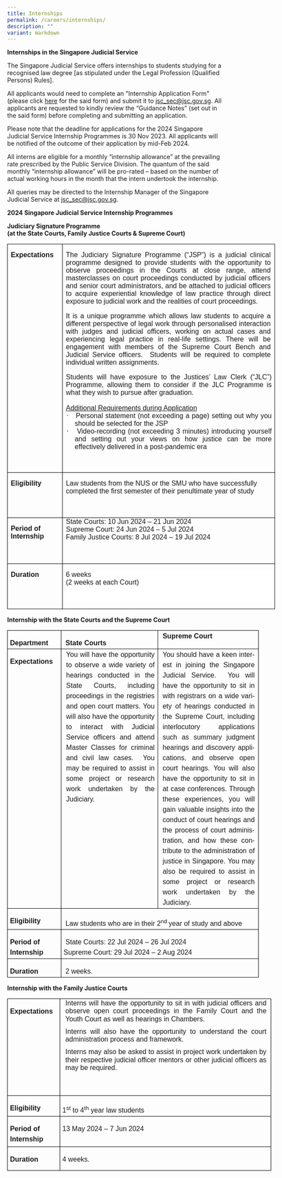 ```yaml
---
title: Internships
permalink: /careers/internships/
description: ""
variant: markdown
---
```

**Internships in the Singapore Judicial Service**

The Singapore Judicial Service offers internships to students studying for a recognised law degree [as stipulated under the Legal Profession (Qualified Persons) Rules]. 


All applicants would need to complete an "Internship Application Form" (please click [here](https://go.gov.sg/judicialserviceinternshipapplicationform) for the said form) and submit it to [jsc_sec@jsc.gov.sg](mailto:jsc_sec@jsc.gov.sg).  All applicants are requested to kindly review the “Guidance Notes” (set out in the said form) before completing and submitting an application. 

Please note that the deadline for applications for the 2024 Singapore Judicial Service Internship Programmes is 30 Nov 2023. All applicants will be notified of the outcome of their application by mid-Feb 2024.

All interns are eligible for a monthly “internship allowance” at the prevailing rate prescribed by the Public Service Division.  The quantum of the said monthly “internship allowance” will be pro-rated – based on the number of actual working hours in the month that the intern undertook the internship. 

All queries may be directed to the Internship Manager of the Singapore Judicial Service at [jsc_sec@jsc.gov.sg](mailto:jsc_sec@jsc.gov.sg).
<br>



**2024 Singapore Judicial Service Internship Programmes**

**Judiciary Signature Programme <br>(at the State Courts, Family Justice Courts &amp; Supreme Court)**

<table class="MsoTableGrid" border="1" cellspacing="0" cellpadding="0" width="623" style="width:467.55pt;border-collapse:collapse;border:none;mso-border-alt:
 solid windowtext .5pt;mso-yfti-tbllook:1184;mso-padding-alt:0cm 5.4pt 0cm 5.4pt"><tbody><tr style="mso-yfti-irow:0;mso-yfti-firstrow:yes;height:286.8pt"><td width="114" valign="top" style="width:85.5pt;border:solid windowtext 1.0pt;
  mso-border-alt:solid windowtext .5pt;padding:0cm 5.4pt 0cm 5.4pt;height:286.8pt"><p class="MsoNormal" style="mso-margin-top-alt:auto;mso-margin-bottom-alt:auto;
  line-height:normal"><b><span style="font-size:12.0pt;font-family:&quot;Arial&quot;,sans-serif;
  mso-fareast-font-family:&quot;Times New Roman&quot;;mso-fareast-language:EN-SG">Expectations</span></b></p></td><td width="509" valign="top" style="width:382.05pt;border:solid windowtext 1.0pt;
  border-left:none;mso-border-left-alt:solid windowtext .5pt;mso-border-alt:
  solid windowtext .5pt;padding:0cm 5.4pt 0cm 5.4pt;height:286.8pt"><p class="MsoNormal" style="mso-margin-top-alt:auto;margin-right:1.8pt;
  mso-margin-bottom-alt:auto;text-align:justify;line-height:normal"><span style="font-size:12.0pt;font-family:&quot;Arial&quot;,sans-serif;mso-fareast-font-family:
  &quot;Times New Roman&quot;;mso-fareast-language:EN-SG">The Judiciary Signature Programme (“JSP”) </span><span style="font-size:12.0pt;font-family:&quot;Arial&quot;,sans-serif">is a judicial clinical programme designed to provide students with the opportunity to observe proceedings in the Courts at close range, attend masterclasses on court proceedings conducted by judicial officers and senior court administrators, and be attached to judicial officers to acquire experiential knowledge of law practice through direct exposure to judicial work and the realities of court proceedings.</span></p><p class="MsoNormal" style="mso-margin-top-alt:auto;margin-right:1.8pt;
  mso-margin-bottom-alt:auto;text-align:justify;line-height:normal"><span style="font-size:12.0pt;font-family:&quot;Arial&quot;,sans-serif">It is a unique programme which allows law students to acquire a different perspective of legal work through personalised interaction with judges and judicial officers, working on actual cases and experiencing legal practice in real-life settings. There will be engagement with members of the Supreme Court Bench and Judicial Service officers.<span style="mso-spacerun:yes">&nbsp; </span>Students will be required to complete individual written assignments.</span></p><p class="MsoListParagraph" style="margin:0cm;text-align:justify;line-height:
  normal;tab-stops:0cm"><span style="font-size:12.0pt;font-family:&quot;Arial&quot;,sans-serif">Students will have exposure to the Justices’ Law Clerk (“JLC”) Programme, allowing them to consider if the JLC Programme is what they wish to pursue after graduation.</span></p><p class="MsoListParagraph" style="margin:0cm;text-align:justify;line-height:
  normal;tab-stops:0cm"><span style="font-size:12.0pt;font-family:&quot;Arial&quot;,sans-serif">&nbsp;</span></p><p class="MsoListParagraph" style="margin:0cm;text-align:justify;line-height:
  normal;tab-stops:0cm"><u><span style="font-size:12.0pt;font-family:&quot;Arial&quot;,sans-serif">Additional Requirements during Application</span></u></p><p class="MsoListParagraph" style="margin-top:0cm;margin-right:0cm;margin-bottom:
  0cm;margin-left:15.35pt;text-align:justify;text-indent:-14.2pt;line-height:
  normal;mso-list:l0 level1 lfo1;tab-stops:63.8pt"><span style="font-size:12.0pt;font-family:Symbol;mso-fareast-font-family:Symbol;
  mso-bidi-font-family:Symbol"><span style="mso-list:Ignore">·<span style="font:7.0pt &quot;Times New Roman&quot;">&nbsp;&nbsp;&nbsp;&nbsp; </span></span></span><span style="font-size:12.0pt;font-family:&quot;Arial&quot;,sans-serif">Personal statement (not exceeding a page) setting out why you should be selected for the JSP</span></p><p class="MsoListParagraph" style="margin-top:0cm;margin-right:0cm;margin-bottom:
  0cm;margin-left:15.35pt;text-align:justify;text-indent:-14.2pt;line-height:
  normal;mso-list:l0 level1 lfo1;tab-stops:63.8pt"><span style="font-size:12.0pt;font-family:Symbol;mso-fareast-font-family:Symbol;
  mso-bidi-font-family:Symbol"><span style="mso-list:Ignore">·<span style="font:7.0pt &quot;Times New Roman&quot;">&nbsp;&nbsp;&nbsp;&nbsp; </span></span></span><span style="font-size:12.0pt;font-family:&quot;Arial&quot;,sans-serif">Video-recording (not exceeding 3 minutes) introducing yourself and setting out your views on how justice can be more effectively delivered in a post-pandemic era</span></p><p class="MsoNormal" style="mso-margin-top-alt:auto;margin-right:1.8pt;
  mso-margin-bottom-alt:auto;text-align:justify;line-height:normal"><span style="font-size:12.0pt;font-family:&quot;Arial&quot;,sans-serif">&nbsp;</span></p></td></tr><tr style="mso-yfti-irow:1;height:45.6pt"><td width="114" valign="top" style="width:85.5pt;border:solid windowtext 1.0pt;
  border-top:none;mso-border-top-alt:solid windowtext .5pt;mso-border-alt:solid windowtext .5pt;
  padding:0cm 5.4pt 0cm 5.4pt;height:45.6pt"><p class="MsoNormal" style="mso-margin-top-alt:auto;mso-margin-bottom-alt:auto;
  line-height:normal"><b><span style="font-size:12.0pt;font-family:&quot;Arial&quot;,sans-serif;
  mso-fareast-font-family:&quot;Times New Roman&quot;;mso-fareast-language:EN-SG">Eligibility</span></b></p></td><td width="509" valign="top" style="width:382.05pt;border-top:none;border-left:
  none;border-bottom:solid windowtext 1.0pt;border-right:solid windowtext 1.0pt;
  mso-border-top-alt:solid windowtext .5pt;mso-border-left-alt:solid windowtext .5pt;
  mso-border-alt:solid windowtext .5pt;padding:0cm 5.4pt 0cm 5.4pt;height:45.6pt"><p class="MsoNormal" style="mso-margin-top-alt:auto;mso-margin-bottom-alt:auto;
  line-height:normal"><span style="font-size:12.0pt;font-family:&quot;Arial&quot;,sans-serif;
  mso-fareast-font-family:&quot;Times New Roman&quot;;border:none windowtext 1.0pt;
  mso-border-alt:none windowtext 0cm;padding:0cm;mso-fareast-language:EN-SG">Law students from the NUS or the SMU who have successfully completed the first semester of their penultimate year of study<br><br><br></span></p></td></tr><tr style="mso-yfti-irow:2;height:58.0pt"><td width="114" valign="top" style="width:85.5pt;border:solid windowtext 1.0pt;
  border-top:none;mso-border-top-alt:solid windowtext .5pt;mso-border-alt:solid windowtext .5pt;
  padding:0cm 5.4pt 0cm 5.4pt;height:58.0pt"><p class="MsoNormal" style="mso-margin-top-alt:auto;mso-margin-bottom-alt:auto;
  line-height:normal"><b><span style="font-size:12.0pt;font-family:&quot;Arial&quot;,sans-serif;
  mso-fareast-font-family:&quot;Times New Roman&quot;;mso-fareast-language:EN-SG">Period of Internship</span></b></p></td><td width="509" valign="top" style="width:382.05pt;border-top:none;border-left:
  none;border-bottom:solid windowtext 1.0pt;border-right:solid windowtext 1.0pt;
  mso-border-top-alt:solid windowtext .5pt;mso-border-left-alt:solid windowtext .5pt;

  mso-border-alt:solid windowtext .5pt;padding:0cm 5.4pt 0cm 5.4pt;height:58.0pt"><p class="MsoNormal" style="mso-margin-top-alt:auto;mso-margin-bottom-alt:auto;
  line-height:normal;tab-stops:78.9pt 93.1pt"><span style="font-size:12.0pt;
  font-family:&quot;Arial&quot;,sans-serif;mso-fareast-font-family:&quot;Times New Roman&quot;;
  mso-fareast-language:EN-SG">State Courts: <span style="mso-spacerun:yes"></span>10 Jun 2024 – 21 Jun 2024<br>Supreme Court: 24 Jun 2024 – 5 Jul 2024<br>Family Justice Courts: <span style="mso-spacerun:yes"></span>8 Jul 2024 – 19 Jul 2024<br><br><br></span></p></td></tr><tr style="mso-yfti-irow:3;mso-yfti-lastrow:yes;height:42.5pt"><td width="114" valign="top" style="width:85.5pt;border:solid windowtext 1.0pt;
  border-top:none;mso-border-top-alt:solid windowtext .5pt;mso-border-alt:solid windowtext .5pt;
  padding:0cm 5.4pt 0cm 5.4pt;height:42.5pt"><p class="MsoNormal" style="mso-margin-top-alt:auto;mso-margin-bottom-alt:auto;
  line-height:normal"><b><span style="font-size:12.0pt;font-family:&quot;Arial&quot;,sans-serif;
  mso-fareast-font-family:&quot;Times New Roman&quot;;mso-fareast-language:EN-SG">Duration</span></b></p></td><td width="509" valign="top" style="width:382.05pt;border-top:none;border-left:
  none;border-bottom:solid windowtext 1.0pt;border-right:solid windowtext 1.0pt;
  mso-border-top-alt:solid windowtext .5pt;mso-border-left-alt:solid windowtext .5pt;
  mso-border-alt:solid windowtext .5pt;padding:0cm 5.4pt 0cm 5.4pt;height:42.5pt"><p class="MsoNormal" style="mso-margin-top-alt:auto;mso-margin-bottom-alt:auto;
  line-height:normal;background:white"><span style="font-size:12.0pt;
  font-family:&quot;Arial&quot;,sans-serif;mso-fareast-font-family:&quot;Times New Roman&quot;;
  color:dark;mso-color-alt:windowtext;mso-fareast-language:EN-SG">6 weeks<br>(</span><span style="font-size:12.0pt;font-family:&quot;Arial&quot;,sans-serif;
  color:dark;mso-color-alt:windowtext">2 weeks at each Court)<br><br><br></span><span style="font-size:12.0pt;font-family:&quot;Arial&quot;,sans-serif;mso-fareast-font-family:
  &quot;Times New Roman&quot;;mso-fareast-language:EN-SG"></span></p></td></tr></tbody></table>

**Internship with the State Courts and the Supreme Court**

<table class="MsoNormalTable" border="0" cellspacing="0" cellpadding="0" width="585" style="width:438.95pt;border-collapse:collapse;mso-yfti-tbllook:1184;
 mso-padding-alt:0cm 0cm 0cm 0cm"><tbody><tr style="mso-yfti-irow:0;mso-yfti-firstrow:yes;height:27.9pt"><td width="122" valign="top" style="width:91.75pt;border:solid windowtext 1.0pt;
  padding:.75pt .75pt .75pt .75pt;height:27.9pt"><p class="MsoNormal" style="margin-bottom:0cm;line-height:18.0pt"><b><span style="font-size:12.0pt;font-family:&quot;Arial&quot;,sans-serif;mso-fareast-font-family:
  &quot;Times New Roman&quot;;border:none windowtext 1.0pt;mso-border-alt:none windowtext 0cm;
  padding:0cm;mso-fareast-language:EN-SG">&nbsp;Department</span></b><span style="font-size:12.0pt;font-family:&quot;Arial&quot;,sans-serif;mso-fareast-font-family:
  &quot;Times New Roman&quot;;mso-fareast-language:EN-SG"></span></p></td><td width="227" valign="top" style="width:170.0pt;border:solid windowtext 1.0pt;
  border-left:none;padding:.75pt .75pt .75pt .75pt;height:27.9pt"><p class="MsoNormal" style="margin-bottom:0cm;line-height:18.0pt"><b><span style="font-size:12.0pt;font-family:&quot;Arial&quot;,sans-serif;mso-fareast-font-family:
  &quot;Times New Roman&quot;;border:none windowtext 1.0pt;mso-border-alt:none windowtext 0cm;
  padding:0cm;mso-fareast-language:EN-SG">&nbsp;&nbsp;State Courts</span></b><span style="font-size:12.0pt;font-family:&quot;Arial&quot;,sans-serif;mso-fareast-font-family:
  &quot;Times New Roman&quot;;mso-fareast-language:EN-SG"></span></p></td><td width="236" valign="top" style="width:177.2pt;border:solid windowtext 1.0pt;
  border-left:none;padding:.75pt .75pt .75pt .75pt;height:27.9pt"><p class="MsoNormal" style="margin-top:0cm;margin-right:0cm;margin-bottom:0cm;
  margin-left:7.1pt;line-height:18.0pt"><b><span style="font-size:12.0pt;
  font-family:&quot;Arial&quot;,sans-serif;mso-fareast-font-family:&quot;Times New Roman&quot;;
  border:none windowtext 1.0pt;mso-border-alt:none windowtext 0cm;padding:0cm;
  mso-fareast-language:EN-SG">Supreme Court</span></b><span style="font-size:
  12.0pt;font-family:&quot;Arial&quot;,sans-serif;mso-fareast-font-family:&quot;Times New Roman&quot;;
  mso-fareast-language:EN-SG"></span></p></td></tr><tr style="mso-yfti-irow:1;height:449.75pt"><td width="122" valign="top" style="width:91.75pt;border:solid windowtext 1.0pt;
  border-top:none;padding:.75pt .75pt .75pt .75pt;height:449.75pt"><p class="MsoNormal" style="margin-bottom:0cm;text-align:justify;line-height:
  18.0pt"><b><span style="font-size:12.0pt;font-family:&quot;Arial&quot;,sans-serif;
  mso-fareast-font-family:&quot;Times New Roman&quot;;border:none windowtext 1.0pt;
  mso-border-alt:none windowtext 0cm;padding:0cm;mso-fareast-language:EN-SG">&nbsp;Expectations</span></b><span style="font-size:12.0pt;font-family:&quot;Arial&quot;,sans-serif;mso-fareast-font-family:
  &quot;Times New Roman&quot;;mso-fareast-language:EN-SG"></span></p></td><td width="227" valign="top" style="width:170.0pt;border-top:none;border-left:
  none;border-bottom:solid windowtext 1.0pt;border-right:solid windowtext 1.0pt;
  padding:.75pt .75pt .75pt .75pt;height:449.75pt"><p class="MsoNormal" style="margin-top:0cm;margin-right:4.6pt;margin-bottom:
  0cm;margin-left:7.8pt;text-align:justify;line-height:18.0pt"><span style="font-size:12.0pt;font-family:&quot;Arial&quot;,sans-serif;mso-fareast-font-family:
  &quot;Times New Roman&quot;;border:none windowtext 1.0pt;mso-border-alt:none windowtext 0cm;
  padding:0cm;mso-fareast-language:EN-SG">You will have the opportunity to observe a wide variety of hearings conducted in the State Courts, including proceedings in the registries and open court matters. You will also have the opportunity to interact with Judicial Service officers and attend Master Classes for criminal and civil law cases.&nbsp;&nbsp;You may be required to assist in some project or research work undertaken by the Judiciary.</span></p><p class="MsoNormal" style="margin-top:0cm;margin-right:4.6pt;margin-bottom:
  0cm;margin-left:7.8pt;text-align:justify;line-height:18.0pt"><span lang="EN-US" style="font-size:12.0pt;font-family:&quot;Arial&quot;,sans-serif;border:
  none windowtext 1.0pt;mso-border-alt:none windowtext 0cm;padding:0cm;
  mso-ansi-language:EN-US">&nbsp;</span></p></td><td width="236" valign="top" style="width:177.2pt;border-top:none;border-left:
  none;border-bottom:solid windowtext 1.0pt;border-right:solid windowtext 1.0pt;
  padding:.75pt .75pt .75pt .75pt;height:449.75pt"><p class="MsoNormal" style="margin-top:0cm;margin-right:5.7pt;margin-bottom:
  0cm;margin-left:7.1pt;text-align:justify;line-height:18.0pt"><span lang="EN-US" style="font-size:12.0pt;font-family:&quot;Arial&quot;,sans-serif;mso-ansi-language:
  EN-US">You should have a keen interest in joining the Singapore Judicial Service.<span style="mso-spacerun:yes">&nbsp; </span>You will have the opportunity to sit in with registrars on a wide variety of hearings conducted in the Supreme Court, including interlocutory applications such as summary judgment hearings and discovery applications, and observe open court hearings. You will also have the opportunity to sit in at case conferences. Through these experiences, you will gain valuable insights into the conduct of court hearings and the process of court administration, and how these contribute to the administration of justice in Singapore. You may also be required to assist in some project or research work undertaken by the Judiciary.</span></p></td></tr><tr style="mso-yfti-irow:2;height:31.7pt"><td width="122" valign="top" style="width:91.75pt;border:solid windowtext 1.0pt;
  border-top:none;mso-border-top-alt:solid windowtext 1.0pt;padding:.75pt .75pt .75pt .75pt;
  height:31.7pt"><p class="MsoNormal" style="margin-bottom:0cm;text-align:justify;line-height:
  18.0pt"><b><span style="font-size:12.0pt;font-family:&quot;Arial&quot;,sans-serif;
  mso-fareast-font-family:&quot;Times New Roman&quot;;border:none windowtext 1.0pt;
  mso-border-alt:none windowtext 0cm;padding:0cm;mso-fareast-language:EN-SG">&nbsp;Eligibility</span></b><span style="font-size:12.0pt;font-family:&quot;Arial&quot;,sans-serif;mso-fareast-font-family:
  &quot;Times New Roman&quot;;mso-fareast-language:EN-SG"></span></p></td><td width="463" colspan="2" valign="top" style="width:347.2pt;border-top:none;
  border-left:none;border-bottom:solid windowtext 1.0pt;border-right:solid windowtext 1.0pt;
  mso-border-top-alt:solid windowtext 1.0pt;padding:.75pt .75pt .75pt .75pt;
  height:31.7pt"><p class="MsoNormal" style="margin-bottom:0cm;text-align:justify;line-height:
  18.0pt"><span style="font-size:12.0pt;font-family:&quot;Arial&quot;,sans-serif;
  mso-fareast-font-family:&quot;Times New Roman&quot;;border:none windowtext 1.0pt;
  mso-border-alt:none windowtext 0cm;padding:0cm;mso-fareast-language:EN-SG">&nbsp;</span><span style="font-size:12.0pt;font-family:&quot;Arial&quot;,sans-serif;mso-fareast-font-family:
  &quot;Times New Roman&quot;;mso-fareast-language:EN-SG">&nbsp;<span style="border:none windowtext 1.0pt;
  mso-border-alt:none windowtext 0cm;padding:0cm">Law students who are in their 2<sup>nd&nbsp;</sup>year of study and above</span></span></p></td></tr><tr style="mso-yfti-irow:3;height:51.3pt"><td width="122" valign="top" style="width:91.75pt;border:solid windowtext 1.0pt;
  border-top:none;padding:.75pt .75pt .75pt .75pt;height:51.3pt"><p class="MsoNormal" style="margin-bottom:0cm;line-height:18.0pt"><b><span style="font-size:12.0pt;font-family:&quot;Arial&quot;,sans-serif;mso-fareast-font-family:
  &quot;Times New Roman&quot;;border:none windowtext 1.0pt;mso-border-alt:none windowtext 0cm;
  padding:0cm;mso-fareast-language:EN-SG">&nbsp;Period of&nbsp;&nbsp;<br>&nbsp;Internship</span></b></p></td><td width="463" colspan="2" valign="top" style="width:347.2pt;border-top:none;
  border-left:none;border-bottom:solid windowtext 1.0pt;border-right:solid windowtext 1.0pt;
  padding:.75pt .75pt .75pt .75pt;height:51.3pt">
<p class="MsoNormal" style="margin-bottom:0cm;line-height:18.0pt"><span style="font-size:12.0pt;font-family:&quot;Arial&quot;,sans-serif;mso-fareast-font-family:
  &quot;Times New Roman&quot;;border:none windowtext 1.0pt;mso-border-alt:none windowtext 0cm;
  padding:0cm;mso-fareast-language:EN-SG"><span style="mso-spacerun:yes">&nbsp; </span>State Courts: 22 Jul 2024 – 26 Jul 2024
</span><span style="font-size:
  12.0pt;font-family:&quot;Arial&quot;,sans-serif;mso-fareast-font-family:&quot;Times New Roman&quot;
  &quot;Times New Roman&quot;;border:none windowtext 1.0pt;mso-border-alt:none windowtext 0cm;
	padding:0cm;mso-fareast-language:EN-SG"><span style="mso-spacerun:yes">&nbsp; </span><br>&nbsp;Supreme Court: 29 Jul 2024 – 2 Aug 2024
 <span style="font-size:12.0pt;font-family:&quot;Arial&quot;,sans-serif;mso-fareast-font-family:
  &quot;Times New Roman&quot;;border:none windowtext 1.0pt;mso-border-alt:none windowtext 0cm;
  padding:0cm;mso-fareast-language:EN-SG">&nbsp;</span><span style="font-size:
  12.0pt;font-family:&quot;Arial&quot;,sans-serif;mso-fareast-font-family:&quot;Times New Roman&quot;;
  mso-fareast-language:EN-SG">&nbsp;<span span="" style="border:none windowtext 1.0pt;
  mso-border-alt:none windowtext 0cm;padding:0cm"></span></span></span></p></td></tr><tr style="mso-yfti-irow:4;mso-yfti-lastrow:yes;height:32.25pt"><td width="122" valign="top" style="width:91.75pt;border:solid windowtext 1.0pt;
  border-top:none;mso-border-top-alt:solid windowtext 1.0pt;padding:.75pt .75pt .75pt .75pt;
  height:32.25pt"><p class="MsoNormal" style="margin-bottom:0cm;text-align:justify;line-height:
  18.0pt"><b><span style="font-size:12.0pt;font-family:&quot;Arial&quot;,sans-serif;
  mso-fareast-font-family:&quot;Times New Roman&quot;;border:none windowtext 1.0pt;
  mso-border-alt:none windowtext 0cm;padding:0cm;mso-fareast-language:EN-SG">&nbsp;Duration</span></b><span style="font-size:12.0pt;font-family:&quot;Arial&quot;,sans-serif;mso-fareast-font-family:
  &quot;Times New Roman&quot;;mso-fareast-language:EN-SG"></span></p></td><td width="463" colspan="2" valign="top" style="width:347.2pt;border-top:none;
  border-left:none;border-bottom:solid windowtext 1.0pt;border-right:solid windowtext 1.0pt;
  mso-border-top-alt:solid windowtext 1.0pt;padding:.75pt .75pt .75pt .75pt;
  height:32.25pt"><p class="MsoNormal" style="margin-bottom:0cm;text-align:justify;line-height:
  18.0pt"><span style="font-size:12.0pt;font-family:&quot;Arial&quot;,sans-serif;
  mso-fareast-font-family:&quot;Times New Roman&quot;;border:none windowtext 1.0pt;
  mso-border-alt:none windowtext 0cm;padding:0cm;mso-fareast-language:EN-SG">&nbsp;&nbsp;2 weeks.</span><span style="font-size:12.0pt;font-family:&quot;Arial&quot;,sans-serif;
  mso-fareast-font-family:&quot;Times New Roman&quot;;mso-fareast-language:EN-SG"></span></p></td></tr></tbody></table>

**Internship with the Family Justice Courts**

<table class="MsoNormalTable" border="0" cellspacing="0" cellpadding="0" width="614" style="width:460.45pt;border-collapse:collapse;mso-yfti-tbllook:1184;
 mso-padding-alt:0cm 0cm 0cm 0cm"><tbody><tr style="mso-yfti-irow:0;mso-yfti-firstrow:yes;height:168.4pt"><td width="119" valign="top" style="width:89.4pt;border:solid windowtext 1.0pt;
  padding:.75pt .75pt .75pt .75pt;height:168.4pt"><p class="MsoNormal" style="margin-bottom:0cm;text-align:justify;line-height:
  18.0pt"><b><span style="font-size:12.0pt;font-family:&quot;Arial&quot;,sans-serif;
  mso-fareast-font-family:&quot;Times New Roman&quot;;border:none windowtext 1.0pt;
  mso-border-alt:none windowtext 0cm;padding:0cm;mso-fareast-language:EN-SG">&nbsp;Expectations</span></b><span style="font-size:12.0pt;font-family:&quot;Arial&quot;,sans-serif;mso-fareast-font-family:
  &quot;Times New Roman&quot;;mso-fareast-language:EN-SG"></span></p></td><td width="495" valign="top" style="width:371.05pt;border:solid windowtext 1.0pt;
  border-left:none;padding:.75pt .75pt .75pt .75pt;height:168.4pt"><p class="MsoNormal" style="margin-top:0cm;margin-right:6.65pt;margin-bottom:
  8.0pt;margin-left:8.6pt;text-align:justify;line-height:115%"><span style="font-size:12.0pt;line-height:115%;font-family:&quot;Arial&quot;,sans-serif">Interns will have the opportunity to sit in with judicial officers and observe open court proceedings in the Family Court and the Youth Court as well as hearings in Chambers.</span></p><p class="MsoNormal" style="margin-top:0cm;margin-right:6.65pt;margin-bottom:
  8.0pt;margin-left:8.6pt;text-align:justify;line-height:115%"><span style="font-size:12.0pt;line-height:115%;font-family:&quot;Arial&quot;,sans-serif">Interns will also have the opportunity to understand the court administration process and framework.</span></p><p class="MsoNormal" style="margin-top:0cm;margin-right:6.65pt;margin-bottom:
  8.0pt;margin-left:8.6pt;text-align:justify;line-height:115%"><span style="font-size:12.0pt;line-height:115%;font-family:&quot;Arial&quot;,sans-serif">Interns may also be asked to assist in project work undertaken by their respective judicial officer mentors or other judicial officers as may be required.<span style="mso-spacerun:yes">&nbsp;</span></span></p></td></tr><tr style="mso-yfti-irow:1;height:34.0pt"><td width="119" valign="top" style="width:89.4pt;border:solid windowtext 1.0pt;
  border-top:none;mso-border-top-alt:solid windowtext 1.0pt;padding:.75pt .75pt .75pt .75pt;
  height:34.0pt"><p class="MsoNormal" style="margin-bottom:0cm;text-align:justify;line-height:
  18.0pt"><b><span style="font-size:12.0pt;font-family:&quot;Arial&quot;,sans-serif;
  mso-fareast-font-family:&quot;Times New Roman&quot;;border:none windowtext 1.0pt;
  mso-border-alt:none windowtext 0cm;padding:0cm;mso-fareast-language:EN-SG">&nbsp;Eligibility</span></b><span style="font-size:12.0pt;font-family:&quot;Arial&quot;,sans-serif;mso-fareast-font-family:
  &quot;Times New Roman&quot;;mso-fareast-language:EN-SG"></span></p></td><td width="495" valign="top" style="width:371.05pt;border-top:none;border-left:
  none;border-bottom:solid windowtext 1.0pt;border-right:solid windowtext 1.0pt;
  mso-border-top-alt:solid windowtext 1.0pt;padding:.75pt .75pt .75pt .75pt;
  height:34.0pt"><p class="MsoNormal" style="margin-bottom:0cm;text-align:justify;line-height:
  18.0pt"><span style="font-size:12.0pt;font-family:&quot;Arial&quot;,sans-serif;
  mso-fareast-font-family:&quot;Times New Roman&quot;;border:none windowtext 1.0pt;
  mso-border-alt:none windowtext 0cm;padding:0cm;mso-fareast-language:EN-SG">&nbsp;1<sup>st</sup>&nbsp;to 4<sup>th</sup>&nbsp;year law students</span><span style="font-size:12.0pt;
  font-family:&quot;Arial&quot;,sans-serif;mso-fareast-font-family:&quot;Times New Roman&quot;;
  mso-fareast-language:EN-SG"></span></p></td></tr><tr style="mso-yfti-irow:2;height:53.75pt"><td width="119" valign="top" style="width:89.4pt;border:solid windowtext 1.0pt;
  border-top:none;mso-border-top-alt:solid windowtext 1.0pt;padding:.75pt .75pt .75pt .75pt;
  height:53.75pt"><p class="MsoNormal" style="margin-bottom:0cm;line-height:18.0pt"><b><span style="font-size:12.0pt;font-family:&quot;Arial&quot;,sans-serif;mso-fareast-font-family:
  &quot;Times New Roman&quot;;border:none windowtext 1.0pt;mso-border-alt:none windowtext 0cm;
  padding:0cm;mso-fareast-language:EN-SG">&nbsp;Period of<br>&nbsp;Internship</span></b><span style="font-size:12.0pt;font-family:&quot;Arial&quot;,sans-serif;
  mso-fareast-font-family:&quot;Times New Roman&quot;;mso-fareast-language:EN-SG"></span></p></td><td width="495" valign="top" style="width:371.05pt;border-top:none;border-left:
  none;border-bottom:solid windowtext 1.0pt;border-right:solid windowtext 1.0pt;
  mso-border-top-alt:solid windowtext 1.0pt;padding:.75pt .75pt .75pt .75pt;
  height:53.75pt"><p class="MsoNormal" style="margin-bottom:0cm;line-height:18.0pt"><b><span style="font-size:12.0pt;font-family:&quot;Arial&quot;,sans-serif;mso-fareast-font-family:
  &quot;Times New Roman&quot;;border:none windowtext 1.0pt;mso-border-alt:none windowtext 0cm;
  padding:0cm;mso-fareast-language:EN-SG">&nbsp;</span></b><span style="font-size:12.0pt;font-family:&quot;Arial&quot;,sans-serif;mso-fareast-font-family:
  &quot;Times New Roman&quot;;border:none windowtext 1.0pt;mso-border-alt:none windowtext 0cm;
  padding:0cm;mso-fareast-language:EN-SG">13 May 2024 – 7 Jun 2024</span></p></td></tr><tr style="mso-yfti-irow:3;mso-yfti-lastrow:yes;height:40.65pt"><td width="119" valign="top" style="width:89.4pt;border:solid windowtext 1.0pt;
  border-top:none;mso-border-top-alt:solid windowtext 1.0pt;padding:.75pt .75pt .75pt .75pt;
  height:40.65pt"><p class="MsoNormal" style="margin-bottom:0cm;text-align:justify;line-height:
  18.0pt"><b><span style="font-size:12.0pt;font-family:&quot;Arial&quot;,sans-serif;
  mso-fareast-font-family:&quot;Times New Roman&quot;;border:none windowtext 1.0pt;
  mso-border-alt:none windowtext 0cm;padding:0cm;mso-fareast-language:EN-SG">&nbsp;Duration</span></b><span style="font-size:12.0pt;font-family:&quot;Arial&quot;,sans-serif;mso-fareast-font-family:
  &quot;Times New Roman&quot;;mso-fareast-language:EN-SG"></span></p></td><td width="495" valign="top" style="width:371.05pt;border-top:none;border-left:
  none;border-bottom:solid windowtext 1.0pt;border-right:solid windowtext 1.0pt;
  mso-border-top-alt:solid windowtext 1.0pt;padding:.75pt .75pt .75pt .75pt;
  height:40.65pt"><p class="MsoNormal" style="margin-bottom:0cm;text-align:justify;line-height:
  18.0pt"><span style="font-size:12.0pt;font-family:&quot;Arial&quot;,sans-serif;
  mso-fareast-font-family:&quot;Times New Roman&quot;;border:none windowtext 1.0pt;
  mso-border-alt:none windowtext 0cm;padding:0cm;mso-fareast-language:EN-SG">&nbsp;4 weeks.</span></p></td></tr></tbody></table>